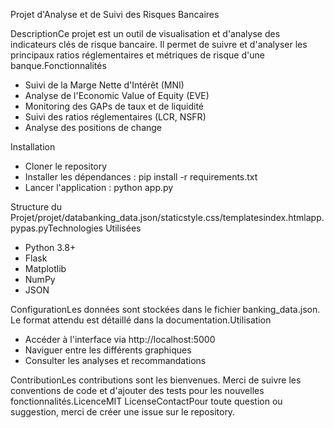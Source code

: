 Projet d'Analyse et de Suivi des Risques Bancaires

DescriptionCe projet est un outil de visualisation et d'analyse des indicateurs clés de risque bancaire. Il permet de suivre et d'analyser les principaux ratios réglementaires et métriques de risque d'une banque.Fonctionnalités

- Suivi de la Marge Nette d'Intérêt (MNI)
- Analyse de l'Economic Value of Equity (EVE)
- Monitoring des GAPs de taux et de liquidité
- Suivi des ratios réglementaires (LCR, NSFR)
- Analyse des positions de change

Installation

- Cloner le repository
- Installer les dépendances : pip install -r requirements.txt
- Lancer l'application : python app.py

Structure du Projet/projet/databanking_data.json/staticstyle.css/templatesindex.htmlapp.pypas.pyTechnologies Utilisées

- Python 3.8+
- Flask
- Matplotlib
- NumPy
- JSON

ConfigurationLes données sont stockées dans le fichier banking_data.json. Le format attendu est détaillé dans la documentation.Utilisation

- Accéder à l'interface via http://localhost:5000
- Naviguer entre les différents graphiques
- Consulter les analyses et recommandations

ContributionLes contributions sont les bienvenues. Merci de suivre les conventions de code et d'ajouter des tests pour les nouvelles fonctionnalités.LicenceMIT LicenseContactPour toute question ou suggestion, merci de créer une issue sur le repository.